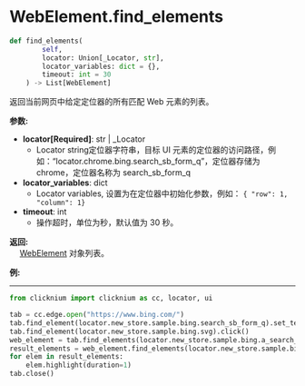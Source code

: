 
# WebElement.find_elements
```python
def find_elements(
        self,
        locator: Union[_Locator, str],
        locator_variables: dict = {},
        timeout: int = 30
    ) -> List[WebElement]
```  

返回当前网页中给定定位器的所有匹配 Web 元素的列表。

**参数:**  
- **locator[Required]**: str | _Locator   
    - Locator string定位器字符串，目标 UI 元素的定位器的访问路径，例如：“locator.chrome.bing.search_sb_form_q”，定位器存储为 chrome，定位器名称为 search_sb_form_q
- **locator_variables**: dict  
    - Locator variables, 设置为在定位器中初始化参数，例如： `{ "row": 1,  "column": 1}`
- **timeout**: int  
    - 操作超时，单位为秒，默认值为 30 秒。

**返回:**  
    &emsp; [WebElement](webelement.md) 对象列表。

**例:**
***
```python
from clicknium import clicknium as cc, locator, ui

tab = cc.edge.open("https://www.bing.com/")
tab.find_element(locator.new_store.sample.bing.search_sb_form_q).set_text('clicknium')
tab.find_element(locator.new_store.sample.bing.svg).click()
web_element = tab.find_elements(locator.new_store.sample.bing.a_search_list)
result_elements = web_element.find_elements(locator.new_store.sample.bing.a_search_result)
for elem in result_elements:
    elem.highlight(duration=1)
tab.close()
```